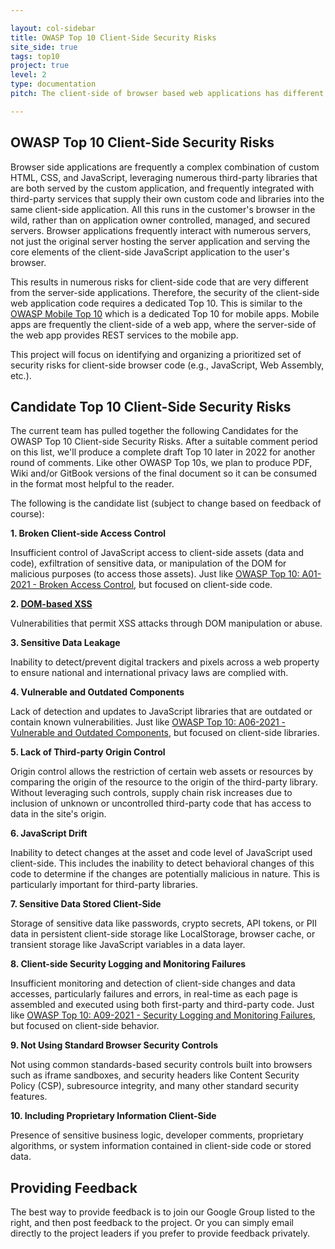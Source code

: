 ```yaml
---

layout: col-sidebar
title: OWASP Top 10 Client-Side Security Risks
site_side: true
tags: top10
project: true
level: 2
type: documentation
pitch: The client-side of browser based web applications has different security challenges than [the server-side](https://owasp.org/www-project-top-ten/).

---
```

<!-- rebuild 40 -->

## OWASP Top 10 Client-Side Security Risks

Browser side applications are frequently a complex combination of custom HTML, CSS, and JavaScript, leveraging numerous third-party libraries that are both served by the custom application, and frequently integrated with third-party services that supply their own custom code and libraries into the same client-side application. All this runs in the customer's browser in the wild, rather than on application owner controlled, managed, and secured servers. Browser applications frequently interact with numerous servers, not just the original server hosting the server application and serving the core elements of the client-side JavaScript application to the user's browser.

This results in numerous risks for client-side code that are very different from the server-side applications. Therefore, the security of the client-side web application code requires a dedicated Top 10. This is similar to the [OWASP Mobile Top 10](https://owasp.org/www-project-mobile-top-10/) which is a dedicated Top 10 for mobile apps. Mobile apps are frequently the client-side of a web app, where the server-side of the web app provides REST services to the mobile app.

This project will focus on identifying and organizing a prioritized set of security risks for client-side browser code (e.g., JavaScript, Web Assembly, etc.).

## Candidate Top 10 Client-Side Security Risks

The current team has pulled together the following Candidates for the OWASP Top 10 Client-side Security Risks. After a suitable comment period on this list, we'll produce a complete draft Top 10 later in 2022 for another round of comments. Like other OWASP Top 10s, we plan to produce PDF, Wiki and/or GitBook versions of the final document so it can be consumed in the format most helpful to the reader.

The following is the candidate list (subject to change based on feedback of course):

**1. Broken Client-side Access Control**

Insufficient control of JavaScript access to client-side assets (data and code), exfiltration of sensitive data, or manipulation of the DOM for malicious purposes (to access those assets). Just like [OWASP Top 10: A01-2021 - Broken Access Control](https://owasp.org/Top10/A01_2021-Broken_Access_Control/), but focused on client-side code.

**2. [DOM-based XSS](https://owasp.org/www-community/attacks/DOM_Based_XSS)**

Vulnerabilities that permit XSS attacks through DOM manipulation or abuse.

**3. Sensitive Data Leakage**

Inability to detect/prevent digital trackers and pixels across a web property to ensure national and international privacy laws are complied with.

**4. Vulnerable and Outdated Components**

Lack of detection and updates to JavaScript libraries that are outdated or contain known vulnerabilities. Just like [OWASP Top 10: A06-2021 - Vulnerable and Outdated Components](https://owasp.org/Top10/A06_2021-Vulnerable_and_Outdated_Components/), but focused on client-side libraries.

**5. Lack of Third-party Origin Control**

Origin control allows the restriction of certain web assets or resources by comparing the origin of the resource to the origin of the third-party library. Without leveraging such controls, supply chain risk increases due to inclusion of unknown or uncontrolled third-party code that has access to data in the site's origin.

**6. JavaScript Drift**

Inability to detect changes at the asset and code level of JavaScript used client-side. This includes the inability to detect behavioral changes of this code to determine if the changes are potentially malicious in nature. This is particularly important for third-party libraries.

**7. Sensitive Data Stored Client-Side**

Storage of sensitive data like passwords, crypto secrets, API tokens, or PII data in persistent client-side storage like LocalStorage, browser cache, or transient storage like JavaScript variables in a data layer.

**8. Client-side Security Logging and Monitoring Failures**

Insufficient monitoring and detection of client-side changes and data accesses, particularly failures and errors, in real-time as each page is assembled and executed using both first-party and third-party code. Just like [OWASP Top 10: A09-2021 - Security Logging and Monitoring Failures](https://owasp.org/Top10/A09_2021-Security_Logging_and_Monitoring_Failures/), but focused on client-side behavior.

**9. Not Using Standard Browser Security Controls**

Not using common standards-based security controls built into browsers such as iframe sandboxes, and security headers like Content Security Policy (CSP), subresource integrity, and many other standard security features.

**10. Including Proprietary Information Client-Side**

Presence of sensitive business logic, developer comments, proprietary algorithms, or system information contained in client-side code or stored data.

## Providing Feedback

The best way to provide feedback is to join our Google Group listed to the right, and then post feedback to the project. Or you can simply email directly to the project leaders if you prefer to provide feedback privately.
